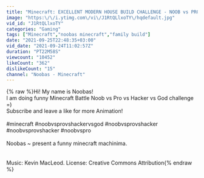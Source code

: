```yaml
---
title: "Minecraft: EXCELLENT MODERN HOUSE BUILD CHALLENGE - NOOB vs PRO vs HACKER vs GOD \/ Animation"
image: "https:\/\/i.ytimg.com\/vi\/J1RtQLlxoTY\/hqdefault.jpg"
vid_id: "J1RtQLlxoTY"
categories: "Gaming"
tags: ["Minecraft","noobas minecraft","family build"]
date: "2021-09-25T22:48:35+03:00"
vid_date: "2021-09-24T11:02:57Z"
duration: "PT22M58S"
viewcount: "10452"
likeCount: "362"
dislikeCount: "15"
channel: "Noobas - Minecraft"
---
```

{% raw %}Hi! My name is Noobas! <br />I am doing funny Minecraft Battle Noob vs Pro vs Hacker vs God challenge =)<br />Subscribe and leave a like for more Animation! <br /><br />#minecraft #noobvsprovshackervsgod #noobvsprovshacker #noobvsprovshacker #noobvspro<br /><br />Noobas ~ present a funny minecraft machinima. <br /><br /><br />Music: Kevin MacLeod. License: Creative Commons Attribution{% endraw %}
